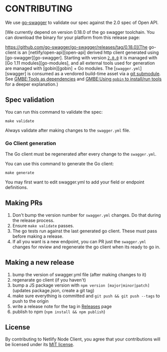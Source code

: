 # CONTRIBUTING

We use [go-swagger](https://github.com/go-swagger/go-swagger) to validate our spec against the 2.0 spec of Open API.

[We currently depend on version 0.18.0 of the go swagger toolchain. You can download the binary for your platform from this release page:

https://github.com/go-swagger/go-swagger/releases/tag/0.18.0](The go-client is an [netlify/open-api][open-api] derived http client generated using [go-swagger][go-swagger].  Starting with version [`2.0.0`](https://github.com/netlify/go-client/releases/tag/v2.0.0) it is managed with [Go 1.11 modules][go-modules], and all external tools used for generation are managed with [gobin][gobin] + Go modules.  The [`swagger.yml`][swagger] is consumed as a vendored build-time asset via a [git submodule](https://git-scm.com/book/en/v2/Git-Tools-Submodules).  See [GMBE:Tools as dependencies](https://github.com/go-modules-by-example/index/tree/master/010_tools) and [GMBE:Using `gobin` to install/run tools](https://github.com/go-modules-by-example/index/tree/master/017_using_gobin) for a deeper explanation.)

## Spec validation

You can run this command to validate the spec:

	make validate

Always validate after making changes to the `swagger.yml` file.

### Go Client generation

The Go client must be regenerated after every change to the `swagger.yml`.

You can use this command to generate the Go client:

	make generate

You may first want to edit swagger.yml to add your field or endpoint definitions.

## Making PRs

1. Don't bump the version number for `swagger.yml` changes.  Do that during the release process.
2. Ensure `make validate` passes.
3. The go tests run against the last generated go client.  These must pass before making a release.
4. If all you want is a new endpoint, you can PR just the `swagger.yml` changes for review and regenerate the go client when its ready to go in.

## Making a new release

1. bump the version of swagger.yml file (after making changes to it)
2. regenarate go client (if you haven't)
3. bump a JS package version with `npm version [major|minor|patch]` (updates package.json, create a git tag)
4. make sure everything is committed and `git push && git push --tags` to push to the origin
5. write a release note for the tag in [Releases](https://github.com/netlify/open-api/releases) page
6. publish to npm (`npm install && npm publish`)

## License

By contributing to Netlify Node Client, you agree that your contributions will be licensed
under its [MIT license](LICENSE).
